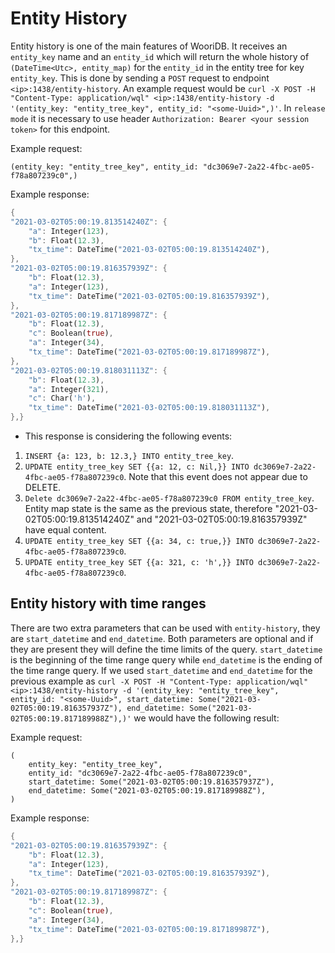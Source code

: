 # Entity History

Entity history is one of the main features of WooriDB. It receives an `entity_key` name and an `entity_id` which will return the whole history of `(DateTime<Utc>, entity_map)` for the `entity_id` in the entity tree for key `entity_key`. This is done by sending a `POST` request to endpoint `<ip>:1438/entity-history`. An example request would be `curl -X POST -H "Content-Type: application/wql" <ip>:1438/entity-history -d '(entity_key: "entity_tree_key", entity_id: "<some-Uuid>",)'`. In `release mode` it is necessary to use header `Authorization: Bearer <your session token>` for this endpoint. 

Example request: 
```ron
(entity_key: "entity_tree_key", entity_id: "dc3069e7-2a22-4fbc-ae05-f78a807239c0",)
``` 

Example response:
```rust
{
"2021-03-02T05:00:19.813514240Z": {
    "a": Integer(123),
    "b": Float(12.3),
    "tx_time": DateTime("2021-03-02T05:00:19.813514240Z"),
},
"2021-03-02T05:00:19.816357939Z": {
    "b": Float(12.3),
    "a": Integer(123),
    "tx_time": DateTime("2021-03-02T05:00:19.816357939Z"),
},
"2021-03-02T05:00:19.817189987Z": {
    "b": Float(12.3),
    "c": Boolean(true),
    "a": Integer(34),
    "tx_time": DateTime("2021-03-02T05:00:19.817189987Z"),
},
"2021-03-02T05:00:19.818031113Z": {
    "b": Float(12.3),
    "a": Integer(321),
    "c": Char('h'),
    "tx_time": DateTime("2021-03-02T05:00:19.818031113Z"),
},}
```

* This response is considering the following events:
1. `INSERT {a: 123, b: 12.3,} INTO entity_tree_key`.
2. `UPDATE entity_tree_key SET {{a: 12, c: Nil,}} INTO dc3069e7-2a22-4fbc-ae05-f78a807239c0`. Note that this event does not appear due to DELETE.
3. `Delete dc3069e7-2a22-4fbc-ae05-f78a807239c0 FROM entity_tree_key`. Entity map state is the same as the previous state, therefore "2021-03-02T05:00:19.813514240Z" and "2021-03-02T05:00:19.816357939Z" have equal content.
4. `UPDATE entity_tree_key SET {{a: 34, c: true,}} INTO dc3069e7-2a22-4fbc-ae05-f78a807239c0`.
5. `UPDATE entity_tree_key SET {{a: 321, c: 'h',}} INTO dc3069e7-2a22-4fbc-ae05-f78a807239c0`.

## Entity history with time ranges

There are two extra parameters that can be used with `entity-history`, they are `start_datetime` and `end_datetime`. Both parameters are optional and if they are present they will define the time limits of the query. `start_datetime` is the beginning of the time range query while `end_datetime` is the ending of the time range query. If we used `start_datetime` and `end_datetime` for the previous example as `curl -X POST -H "Content-Type: application/wql" <ip>:1438/entity-history -d '(entity_key: "entity_tree_key", entity_id: "<some-Uuid>", start_datetime: Some("2021-03-02T05:00:19.816357937Z"), end_datetime: Some("2021-03-02T05:00:19.817189988Z"),)'` we would have the following result:

Example request: 
```ron
(
    entity_key: "entity_tree_key", 
    entity_id: "dc3069e7-2a22-4fbc-ae05-f78a807239c0",  
    start_datetime: Some("2021-03-02T05:00:19.816357937Z"), 
    end_datetime: Some("2021-03-02T05:00:19.817189988Z"),
)
``` 

Example response:
```rust
{
"2021-03-02T05:00:19.816357939Z": {
    "b": Float(12.3),
    "a": Integer(123),
    "tx_time": DateTime("2021-03-02T05:00:19.816357939Z"),
},
"2021-03-02T05:00:19.817189987Z": {
    "b": Float(12.3),
    "c": Boolean(true),
    "a": Integer(34),
    "tx_time": DateTime("2021-03-02T05:00:19.817189987Z"),
},}
```